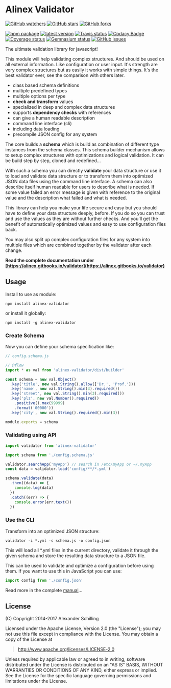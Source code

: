# Alinex Validator

[![GitHub watchers](
  https://img.shields.io/github/watchers/alinex/node-validator.svg?style=social&label=Watch&maxAge=86400)](
  https://github.com/alinex/node-validator/subscription)
[![GitHub stars](
  https://img.shields.io/github/stars/alinex/node-validator.svg?style=social&label=Star&maxAge=86400)](
  https://github.com/alinex/node-validator)
[![GitHub forks](
  https://img.shields.io/github/forks/alinex/node-validator.svg?style=social&label=Fork&maxAge=86400)](
  https://github.com/alinex/node-validator)

[![npm package](
  https://img.shields.io/npm/v/alinex-validator.svg?maxAge=86400&label=latest%20version)](
  https://www.npmjs.com/package/alinex-validator)
[![latest version](
  https://img.shields.io/npm/l/alinex-validator.svg?maxAge=86400)](
  #license)
[![Travis status](
  https://img.shields.io/travis/alinex/node-validator.svg?maxAge=86400&label=test)](
  https://travis-ci.org/alinex/node-validator)
[![Codacy Badge](
  https://api.codacy.com/project/badge/Grade/6f53f689f1c447f3a9ce2ee8a3463fcb)](
  https://www.codacy.com/app/alinex/node-validator/dashboard)
[![Coverage status](
  https://img.shields.io/coveralls/alinex/node-validator.svg?maxAge=86400)](
  https://coveralls.io/r/alinex/node-validator)
[![Gemnasium status](
  https://img.shields.io/gemnasium/alinex/node-validator.svg?maxAge=86400)](
  https://gemnasium.com/alinex/node-validator)
[![GitHub issues](
  https://img.shields.io/github/issues/alinex/node-validator.svg?maxAge=86400)](
  https://github.com/alinex/node-validator/issues)

The ultimate validation library for javascript!

This module will help validating complex structures. And should be used on all external information.
Like configuration or user input. It's strength are very complex structures but as easily it works
with simple things. It's the best validator ever, see the comparison with others later.

- class based schema definitions
- multiple predefined types
- multiple options per type
- __check and transform__ values
- specialized in deep and complex data structures
- supports __dependency checks__ with references
- can give a human readable description
- command line interface (cli)
- including data loading
- precompile JSON config for any system

The core builds a __schema__ which is build as combination of different type instances from the schema
classes. This schema builder mechanism allows to setup complex structures with optimizations
and logical validation. It can be build step by step, cloned and redefined...

With such a schema you can directly __validate__ your data structure or use it to load and validate
data structure or to transform them into optimized JSON data files using the command line interface.
A schema can also describe itself human readable for users to describe what is needed.
If some value failed an error message is given with reference to the original value and the
description what failed and what is needed.

This library can help you make your life secure and easy but you should have to
define your data structure deeply, before. If you do so
you can trust and use the values as they are without further checks.
And you'll get the benefit of automatically optimized values and easy to use configuration files back.

You may also split up complex configuration files for any system into multiple files which are
combined together by the validator after each change.

__Read the complete documentation under
[https://alinex.gitbooks.io/validator](https://alinex.gitbooks.io/validator)__


## Usage

Install to use as module:

    npm install alinex-validator

or install it globally:

    npm install -g alinex-validator


### Create Schema

Now you can define your schema specification like:

```js
// config.schema.js

// @flow
import * as val from 'alinex-validator/dist/builder'

const schema = new val.Object()
  .key('title', new val.String().allow(['Dr.', 'Prof.']))
  .key('name', new val.String().min(3).required())
  .key('street', new val.String().min(3).required())
  .key('plz', new val.Number().required()
    .positive().max(99999)
    .format('00000'))
  .key('city', new val.String().required().min(3))

module.exports = schema
```

### Validating using API

```js
import validator from 'alinex-validator'

import schema from './config.schema.js'

validator.searchApp('myApp') // search in /etc/myApp or ~/.myApp
const data = validator.load('config/**/*.yml')

schema.validate(data)
  .then((data) => {
    console.log(data)
  })
  .catch((err) => {
    console.error(err.text())
  })
```

### Use the CLI

Transform into an optimized JSON structure:

    validator -i *.yml -s schema.js -o config.json

This will load all *.yml files in the current directory, validate it through the given schema and
store the resulting data structure to a JSON file.

This can be used to validate and optimize a configuration before using them. If you want to use this
in JavaScript you can use:

```js
import config from './config.json'
```

Read more in the complete [manual](https://alinex.gitbooks.io/validator)...


## License

(C) Copyright 2014-2017 Alexander Schilling

Licensed under the Apache License, Version 2.0 (the "License");
you may not use this file except in compliance with the License.
You may obtain a copy of the License at

>  <http://www.apache.org/licenses/LICENSE-2.0>

Unless required by applicable law or agreed to in writing, software
distributed under the License is distributed on an "AS IS" BASIS,
WITHOUT WARRANTIES OR CONDITIONS OF ANY KIND, either express or implied.
See the License for the specific language governing permissions and
limitations under the License.
